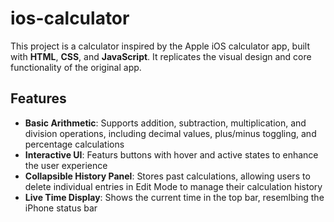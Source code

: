 # ios-calculator

This project is a calculator inspired by the Apple iOS calculator app, built with **HTML**, **CSS**, and **JavaScript**. It replicates the visual design and core functionality of the original app.

## Features

- **Basic Arithmetic**: Supports addition, subtraction, multiplication, and division operations, including decimal values, plus/minus toggling, and percentage calculations
- **Interactive UI**: Featurs buttons with hover and active states to enhance the user experience
- **Collapsible History Panel**: Stores past calculations, allowing users to delete individual entries in Edit Mode to manage their calculation history
- **Live Time Display**: Shows the current time in the top bar, resemlbing the iPhone status bar